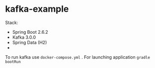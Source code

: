# kafka-example
Stack:
- Spring Boot 2.6.2
- Kafka 3.0.0
- Spring Data (H2)
- 
To run kafka use `docker-compose.yml` . For launching application `gradle bootRun`
